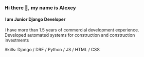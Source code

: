 ### Hi there 👋, my name is Alexey
#### I am Junior Django Developer

I have more than 1.5 years of commercial development experience. Developed automated systems for construction and construction investments

Skills: Django / DRF / Python / JS / HTML / CSS
